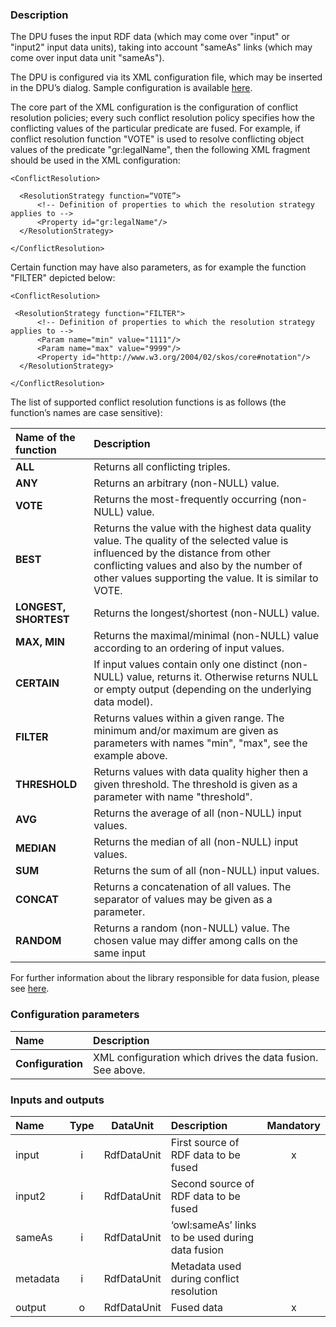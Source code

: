 ### Description

The DPU fuses the input RDF data (which may come over "input" or "input2" input data units), taking into account  "sameAs" links (which may come over input data unit "sameAs"). 

The DPU is configured via its XML configuration file, which may be inserted in the DPU’s dialog. Sample configuration is available [here](https://github.com/mifeet/FusionTool-DPU/blob/master/examples/sample-config-full.xml).

The core part of the XML configuration is the configuration of conflict resolution policies; every such conflict resolution policy specifies how the conflicting values of the particular predicate are fused. For example, if conflict resolution function "VOTE" is used to resolve conflicting object values of the predicate "gr:legalName", then the following XML fragment should be used in the XML configuration:

```
<ConflictResolution>

  <ResolutionStrategy function=“VOTE”>
      <!-- Definition of properties to which the resolution strategy applies to -->
      <Property id="gr:legalName"/>
  </ResolutionStrategy>
 
</ConflictResolution>
```

Certain function may have also parameters, as for example the function "FILTER" depicted below: 

```
<ConflictResolution>

 <ResolutionStrategy function="FILTER">
      <!-- Definition of properties to which the resolution strategy applies to -->
      <Param name="min" value="1111"/>
      <Param name="max" value="9999"/>
      <Property id="http://www.w3.org/2004/02/skos/core#notation"/>
  </ResolutionStrategy>

</ConflictResolution>
```

The list of supported conflict resolution functions is as follows (the function’s names are case sensitive):

| Name of the function | Description |
|:----|:----|
|**ALL** | Returns all conflicting triples. |
|**ANY** | Returns an arbitrary (non-NULL) value. |
|**VOTE** | Returns the most-frequently occurring (non-NULL) value. |
|**BEST** | Returns the value with the highest data quality value. The quality of the selected value is influenced by the distance from other conflicting values and also by the number of other values supporting the value. It is similar to VOTE.  |
|**LONGEST, SHORTEST** | Returns the longest/shortest (non-NULL) value. |
|**MAX, MIN** | Returns the maximal/minimal (non-NULL) value according to an ordering of input values. |
|**CERTAIN** | If input values contain only one distinct (non-NULL) value, returns it. Otherwise returns NULL or empty output (depending on the underlying data model).|
|**FILTER** | Returns values within a given range. The minimum and/or maximum are given as parameters with names "min", "max", see the example above. |
|**THRESHOLD** | Returns values with data quality higher then a given threshold. The threshold is given as a parameter with name "threshold".|
|**AVG** | Returns the average of all (non-NULL) input values. |
|**MEDIAN** | Returns the median of all (non-NULL) input values. |
|**SUM** | Returns the sum of all (non-NULL) input values. |
|**CONCAT** | Returns a concatenation of all values. The separator of values may be given as a parameter. |
|**RANDOM** | Returns a random (non-NULL) value. The chosen value may differ among calls on the same input |
 
For further information about the library responsible for data fusion, please see [here](http://mifeet.github.io/LD-FusionTool/). 

### Configuration parameters

| Name | Description |
|:----|:----|
|**Configuration** | XML configuration which drives the data fusion. See above. |

### Inputs and outputs

|Name |Type | DataUnit | Description | Mandatory |
|:--------|:------:|:------:|:-------------|:---------------------:|
|input  |i| RdfDataUnit | First source of RDF data to be fused |x|
|input2  |i| RdfDataUnit | Second source of RDF data to be fused | |
|sameAs  |i| RdfDataUnit | ‘owl:sameAs’ links to be used during data fusion | |
|metadata  |i| RdfDataUnit | Metadata used during conflict resolution | |
|output |o| RdfDataUnit | Fused data |x|

